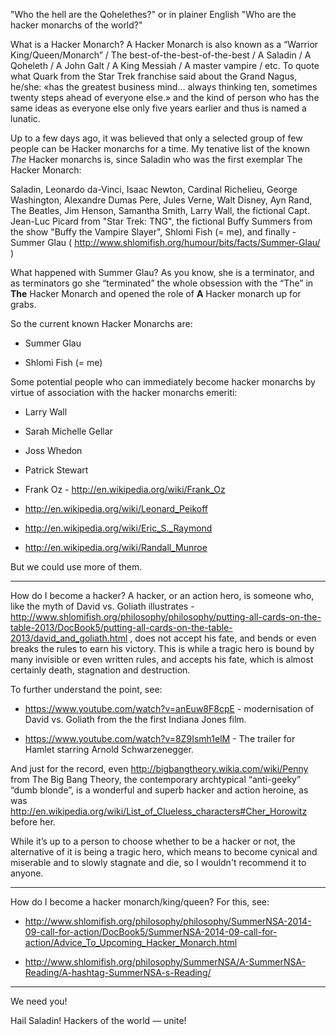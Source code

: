 "Who the hell are the Qohelethes?" or in plainer English "Who are the
hacker monarchs of the world?"

What is a Hacker Monarch?  A Hacker Monarch is also known as
a “Warrior King/Queen/Monarch” / The best-of-the-best-of-the-best /
A Saladin / A Qoheleth / A John Galt / A King Messiah / A master vampire
/ etc. To quote what Quark from the Star Trek franchise said about the Grand Nagus, he/she: «has the greatest business mind… always thinking ten, sometimes twenty steps ahead of everyone else.» and the kind of person who has the same ideas as everyone else only five years earlier and thus is named a lunatic.

Up to a few days ago, it was believed that only a selected group of few people can be Hacker monarchs for a time. My tenative list of the
known *The* Hacker monarchs is, since Saladin who was the first exemplar
The Hacker Monarch:

Saladin, Leonardo da-Vinci, Isaac Newton, Cardinal Richelieu, George Washington, Alexandre Dumas Pere, Jules Verne, Walt Disney, Ayn Rand, The Beatles, Jim Henson, Samantha Smith, Larry Wall, the fictional Capt. Jean-Luc Picard from "Star Trek: TNG", the fictional Buffy Summers from the show "Buffy the Vampire Slayer", Shlomi Fish (= me), and finally - Summer Glau ( http://www.shlomifish.org/humour/bits/facts/Summer-Glau/ )

What happened with Summer Glau? As you know, she is a terminator, and as
terminators go she “terminated” the whole obsession with the “The” in **The**
Hacker Monarch and opened the role of **A** Hacker monarch up for grabs.

So the current known Hacker Monarchs are:

* Summer Glau

* Shlomi Fish (= me)

Some potential people who can immediately become hacker monarchs by virtue
of association with the hacker monarchs emeriti:

* Larry Wall

* Sarah Michelle Gellar

* Joss Whedon

* Patrick Stewart

* Frank Oz - http://en.wikipedia.org/wiki/Frank_Oz

* http://en.wikipedia.org/wiki/Leonard_Peikoff

* http://en.wikipedia.org/wiki/Eric_S._Raymond

* http://en.wikipedia.org/wiki/Randall_Munroe

But we could use more of them.

------------

How do I become a hacker? A hacker, or an action hero, is someone who, like
the myth of David vs. Goliath illustrates - http://www.shlomifish.org/philosophy/philosophy/putting-all-cards-on-the-table-2013/DocBook5/putting-all-cards-on-the-table-2013/david_and_goliath.html , does not accept his fate, and bends or
even breaks the rules to earn his victory. This is while a tragic hero is
bound by many invisible or even written rules, and accepts his fate, which
is almost certainly death, stagnation and destruction.

To further understand the point, see:

* https://www.youtube.com/watch?v=anEuw8F8cpE - modernisation of David vs.
Goliath from the the first Indiana Jones film.

* https://www.youtube.com/watch?v=8Z9Ismh1elM - The trailer for Hamlet starring
Arnold Schwarzenegger.

And just for the record, even http://bigbangtheory.wikia.com/wiki/Penny from
The Big Bang Theory, the contemporary archtypical “anti-geeky” “dumb blonde”,
is a wonderful and superb hacker and action heroine, as was
http://en.wikipedia.org/wiki/List_of_Clueless_characters#Cher_Horowitz before
her.

While it’s up to a person to choose whether to be a hacker or not, the
alternative of it is being a tragic hero, which means to become cynical and
miserable and to slowly stagnate and die, so I wouldn't recommend it to anyone.

------------

How do I become a hacker monarch/king/queen? For this, see:

* http://www.shlomifish.org/philosophy/philosophy/SummerNSA-2014-09-call-for-action/DocBook5/SummerNSA-2014-09-call-for-action/Advice_To_Upcoming_Hacker_Monarch.html

* http://www.shlomifish.org/philosophy/SummerNSA/A-SummerNSA-Reading/A-hashtag-SummerNSA-s-Reading/

------------

We need you!

Hail Saladin! Hackers of the world — unite!
